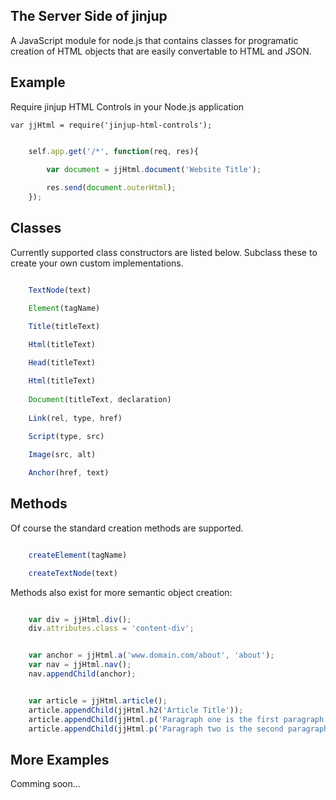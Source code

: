 ## The Server Side of jinjup

A JavaScript module for node.js that contains classes for programatic creation of HTML objects that are easily convertable to HTML and JSON.

## Example

Require jinjup HTML Controls in your Node.js application

	var jjHtml = require('jinjup-html-controls');


```js

	self.app.get('/*', function(req, res){

		var document = jjHtml.document('Website Title');
			
		res.send(document.outerHtml);
	});

```

## Classes


Currently supported class constructors are listed below.
Subclass these to create your own custom implementations.

```js

	TextNode(text)

	Element(tagName)
	
	Title(titleText)

	Html(titleText)

	Head(titleText)

	Html(titleText)
	
	Document(titleText, declaration)
	
	Link(rel, type, href)
	
	Script(type, src)

	Image(src, alt)

	Anchor(href, text)

```

## Methods

Of course the standard creation methods are supported.

```js

	createElement(tagName)

	createTextNode(text)

```

Methods also exist for more semantic object creation:

```js

	var div = jjHtml.div();
	div.attributes.class = 'content-div';


	var anchor = jjHtml.a('www.domain.com/about', 'about');
	var nav = jjHtml.nav();
	nav.appendChild(anchor);


	var article = jjHtml.article();
	article.appendChild(jjHtml.h2('Article Title'));
	article.appendChild(jjHtml.p('Paragraph one is the first paragraph of this article.')):
	article.appendChild(jjHtml.p('Paragraph two is the second paragraph of this article.')):

```


## More Examples

Comming soon...